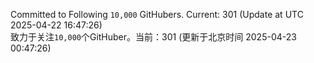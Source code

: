 Committed to Following `10,000` GitHubers. Current: <!-- FOLLOWING_COUNT -->301<!-- FOLLOWING_COUNT --> (Update at UTC <!-- LAST_UPDATED -->2025-04-22 16:47:26<!-- LAST_UPDATED -->)<br>
致力于关注`10,000`个GitHuber。当前：<!-- FOLLOWING_COUNT -->301<!-- FOLLOWING_COUNT --> (更新于北京时间 <!-- LAST_UPDATED_CST -->2025-04-23 00:47:26<!-- LAST_UPDATED_CST -->)
